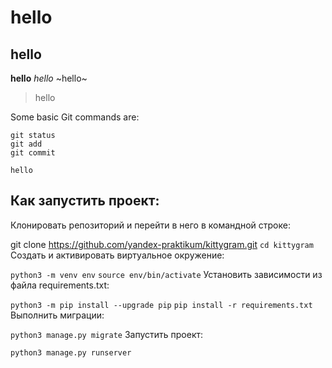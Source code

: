 # hello
## hello
**hello**
*hello*
~hello~
>hello

Some basic Git commands are:
```
git status
git add
git commit
```
`hello`

## Как запустить проект:
Клонировать репозиторий и перейти в него в командной строке:

git clone https://github.com/yandex-praktikum/kittygram.git
`cd kittygram`
Cоздать и активировать виртуальное окружение:

`python3 -m venv env`
`source env/bin/activate`
Установить зависимости из файла requirements.txt:

`python3 -m pip install --upgrade pip`
`pip install -r requirements.txt`
Выполнить миграции:

`python3 manage.py migrate`
Запустить проект:

`python3 manage.py runserver`
